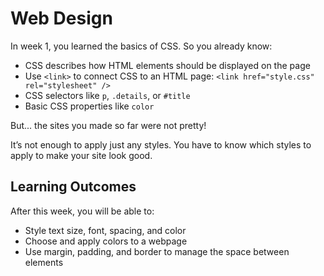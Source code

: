 # Web Design

In week 1, you learned the basics of CSS. So you already know:

- CSS describes how HTML elements should be displayed on the page
- Use `<link>` to connect CSS to an HTML page: `<link href="style.css" rel="stylesheet" />`
- CSS selectors like `p`, `.details`, or `#title`
- Basic CSS properties like `color`

But... the sites you made so far were not pretty!

It’s not enough to apply just any styles. You have to know which styles to apply to make your site look good.

## Learning Outcomes

After this week, you will be able to:

- Style text size, font, spacing, and color
- Choose and apply colors to a webpage
- Use margin, padding, and border to manage the space between elements

<!-- <aside>

📺 Check out this video on week 2 lessons from your Instructor.

</aside>

<div style="position: relative; padding-bottom: 56.25%; height: 0;"><iframe src="https://www.youtube.com/embed/DWiSbM62QbA" title="CSS Colors" frameborder="0" webkitallowfullscreen mozallowfullscreen allowfullscreen style="position: absolute; top: 0; left: 0; width: 100%; height: 100%;"></iframe></div> -->

